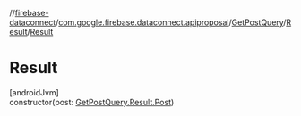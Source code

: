 //[firebase-dataconnect](../../../../index.md)/[com.google.firebase.dataconnect.apiproposal](../../index.md)/[GetPostQuery](../index.md)/[Result](index.md)/[Result](-result.md)

# Result

[androidJvm]\
constructor(post: [GetPostQuery.Result.Post](-post/index.md))
